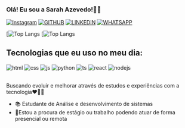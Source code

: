 ### Olá! Eu sou a Sarah Azevedo!🙋‍♀️


[![Instagram](https://img.shields.io/badge/Instagram-E4405F?style=for-the-badge&logo=instagram&logoColor=white)](https://instagram.com/sarah_azevedoo19)
[![GITHUB](https://img.shields.io/badge/GitHub-100000?style=for-the-badge&logo=github&logoColor=white)](https://github.com/sarahadsa)
[![LINKEDIN](https://img.shields.io/badge/LinkedIn-0077B5?style=for-the-badge&logo=linkedin&logoColor=white)](https://www.linkedin.com/in/sarah-azevedo-437603262/)
[![WHATSAPP](https://img.shields.io/badge/WhatsApp-25D366?style=for-the-badge&logo=whatsapp&logoColor=white)](https://web.whatsapp.com/5534992086224)

[![Top Langs](https://github-readme-stats.vercel.app/api/top-langs/?username=sarahadsa&theme=blue-green)
[![Top Langs](https://github-readme-stats.vercel.app/api?username=sarahadsa&theme=blue-green)
 

## Tecnologias que eu uso no meu dia:

<div style="display: inline_block">

<img align="center" alt="html" src="https://img.shields.io/badge/HTML-239120?style=for-the-badge&logo=html5&logoColor=white"/>
  <img align="center" alt="css" src="https://img.shields.io/badge/CSS-239120?&style=for-the-badge&logo=css3&logoColor=white"/>
  <img align="center" alt="js" src="https://img.shields.io/badge/JavaScript-F7DF1E?style=for-the-badge&logo=javascript&logoColor=black" />
  <img align="center" alt="python" src="https://img.shields.io/badge/Python-14354C?style=for-the-badge&logo=python&logoColor=white"   />
  <img align="center" alt="ts" src="https://img.shields.io/badge/TypeScript-007ACC?style=for-the-badge&logo=typescript&logoColor=white" />
  <img align="center" alt="react" src="https://img.shields.io/badge/React-20232A?style=for-the-badge&logo=react&logoColor=61DAFB" />
  <img align="center" alt="nodejs" src="https://img.shields.io/badge/Node.js-43853D?style=for-the-badge&logo=node.js&logoColor=white" />
</div><br/>

Buscando evoluir e melhorar através de estudos e experiências com a tecnologia❤️‍🔥🤓

- 📚 Estudante de Análise e desenvolvimento de sistemas
- 💼Estou a procura de estágio ou trabalho podendo atuar de forma presencial ou remota
  
